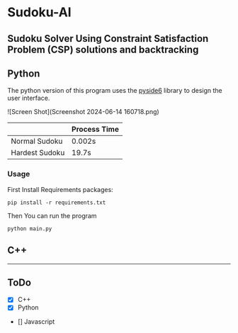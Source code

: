 # Sudoku-AI
Sudoku Solver Using Constraint Satisfaction Problem **(CSP)** solutions and backtracking
---
## Python
The python version of this program uses the [pyside6](https://doc.qt.io/qtforpython-6/) library to design the user interface.

![Screen Shot](Screenshot 2024-06-14 160718.png)

|   | Process Time |
|---|--------------|
|Normal Sudoku |0.002s |
|Hardest Sudoku | 19.7s |

### Usage 
First Install Requirements packages:
```
pip install -r requirements.txt
```
Then You can run the program
```
python main.py
```
## C++

---
## ToDo
- [x] C++
- [x] Python
- [] Javascript
